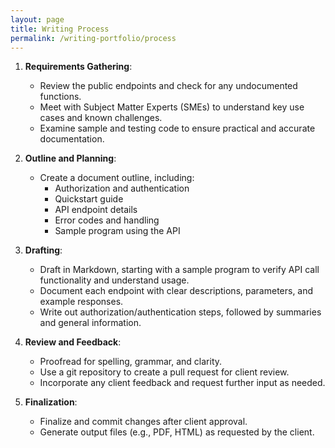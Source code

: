 ```yaml
---
layout: page
title: Writing Process
permalink: /writing-portfolio/process
---
```


1. **Requirements Gathering**:
   - Review the public endpoints and check for any undocumented functions.
   - Meet with Subject Matter Experts (SMEs) to understand key use cases and known challenges.
   - Examine sample and testing code to ensure practical and accurate documentation.

2. **Outline and Planning**:
   - Create a document outline, including:
     - Authorization and authentication
     - Quickstart guide
     - API endpoint details
     - Error codes and handling
     - Sample program using the API

3. **Drafting**:
   - Draft in Markdown, starting with a sample program to verify API call functionality and understand usage.
   - Document each endpoint with clear descriptions, parameters, and example responses.
   - Write out authorization/authentication steps, followed by summaries and general information.

4. **Review and Feedback**:
   - Proofread for spelling, grammar, and clarity.
   - Use a git repository to create a pull request for client review.
   - Incorporate any client feedback and request further input as needed.

5. **Finalization**:
   - Finalize and commit changes after client approval.
   - Generate output files (e.g., PDF, HTML) as requested by the client.